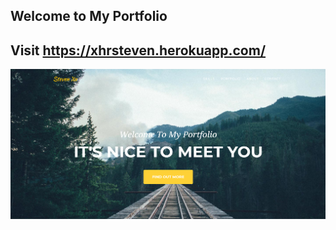 ## Welcome to My Portfolio

## Visit https://xhrsteven.herokuapp.com/

![screenshot](/public/img/page.PNG)
